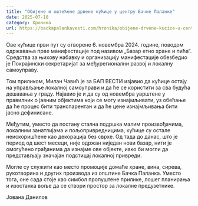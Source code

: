 ```yaml
---
title: "Обијене и оштећене дрвене кућице у центру Бачке Паланке"
date: 2025-07-10
category: Хроника
url: https://backapalankavesti.com/hronika/obijene-drvene-kucice-u-centru-backe-palanke/
---
```


Ове кућице први пут су отворене 6. новембра 2024. године, поводом одржавања прве манифестације под називом „Базар етно хране и пића“. Средства за њихову набавку и организацију манифестације обезбедио је Покрајински секретаријат за међурегионални развој и локалну самоуправу.

Том приликом, Милан Чавић је за БАП ВЕСТИ изјавио да кућице остају на управљање локалној самоуправи и да ће се користити за сва будућа дешавања у граду. Најавио је и да су од новембра уврштене у правилник о јавним објектима који се могу изнајмљивати, уз обећање да ће процес бити транспарентан и да ће цене изнајмљивања бити јасно дефинисане.

Међутим, уместо да постану стална подршка малим произвођачима, локалним занатлијама и пољопривредницима, кућице су остале неискоришћене као декорација без сврхе. Од тада до данас, што је период од шест месеци, није одржан ниједан нови базар, нити је омогућено грађанима да изнајме ове објекте, иако би могли да представљају значајан подстицај локалној привреди.

Могле су служити као место промоције домаће хране, вина, сирева, рукотворина и других производа из општине Бачка Паланка. Уместо тога, оне сада стоје као симбол пропуштене прилике, лошег планирања и изостанка воље да се створи простор за локалне предузетнике.

Јована Данилов
